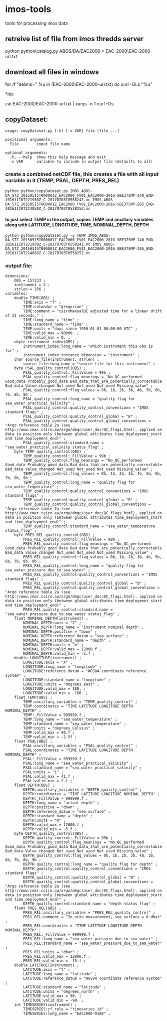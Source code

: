 # imos-tools
tools for processing imos data

## retreive list of file from imos thredds server

python python\catalog.py ABOS/DA/EAC2000 > EAC-2000\EAC-2000-url.txt

## download all files in windows

for /f "delims=" %u in (EAC-2000\EAC-2000-url.txt) do curl -OLs "%u"

*nix

cat EAC-2000/EAC-2000-url.txt | xargs -n 1 curl -Os

## copyDataset:

	usage: copyDataset.py [-h] [-v VAR] file [file ...]

	positional arguments:
	  file        input file name

	optional arguments:
	  -h, --help  show this help message and exit
	  -v VAR      variable to include in output file (defaults to all)

### create a combined netCDF file, this creates a file with all input variable in it (TEMP, PSAL, DEPTH, PRES_REL)

	python python/copyDataset.py IMOS_ABOS-DA_STZ_20150515T000001Z_EAC2000_FV01_EAC2000-2016-SBE37SMP-140_END-20161110T221930Z_C-20170703T055824Z.nc IMOS_ABOS-DA_STZ_20150515T000001Z_EAC2000_FV01_EAC2000-2016-SBE37SMP-205_END-20161110T224850Z_C-20170703T055825Z.nc 

#### to just select TEMP in the output, copies TEMP and ancillary variables along with LATITUDE, LONGITUDE, TIME, NOMINAL_DEPTH, DEPTH

	python python/copyDataset.py -v TEMP IMOS_ABOS-DA_STZ_20150515T000001Z_EAC2000_FV01_EAC2000-2016-SBE37SMP-140_END-20161110T221930Z_C-20170703T055824Z.nc IMOS_ABOS-DA_STZ_20150515T000001Z_EAC2000_FV01_EAC2000-2016-SBE37SMP-205_END-20161110T224850Z_C-20170703T055825Z.nc 

### output file:

	dimensions:
		OBS = 157233 ;
		instrument = 2 ;
		strlen = 256 ;
	variables:
		double TIME(OBS) ;
			TIME:axis = "T" ;
			TIME:calendar = "gregorian" ;
			TIME:comment = "csiroManualQC adjusted time for a linear drift of 31 seconds." ;
			TIME:long_name = "time" ;
			TIME:standard_name = "time" ;
			TIME:units = "days since 1950-01-01 00:00:00 UTC" ;
			TIME:valid_max = 90000. ;
			TIME:valid_min = 0. ;
		ubyte instrument_index(OBS) ;
			instrument_index:long_name = "which instrument this obs is for" ;
			instrument_index:instance_dimension = "instrument" ;
		char source_file(instrument, strlen) ;
			source_file:long_name = "source file for this instrument" ;
		byte PSAL_quality_control(OBS) ;
			PSAL_quality_control:_FillValue = 99b ;
			PSAL_quality_control:flag_meanings = "No_QC_performed Good_data Probably_good_data Bad_data_that_are_potentially_correctable Bad_data Value_changed Not_used Not_used Not_used Missing_value" ;
			PSAL_quality_control:flag_values = 0b, 1b, 2b, 3b, 4b, 5b, 6b, 7b, 8b, 9b ;
			PSAL_quality_control:long_name = "quality flag for sea_water_practical_salinity" ;
			PSAL_quality_control:quality_control_conventions = "IMOS standard flags" ;
			PSAL_quality_control:quality_control_global = "B" ;
			PSAL_quality_control:quality_control_global_conventions = "Argo reference table 2a (see http://www.cmar.csiro.au/argo/dmqc/user_doc/QC_flags.html), applied on data in position only (between global attributes time_deployment_start and time_deployment_end)" ;
			PSAL_quality_control:standard_name = "sea_water_practical_salinity status_flag" ;
		byte TEMP_quality_control(OBS) ;
			TEMP_quality_control:_FillValue = 99b ;
			TEMP_quality_control:flag_meanings = "No_QC_performed Good_data Probably_good_data Bad_data_that_are_potentially_correctable Bad_data Value_changed Not_used Not_used Not_used Missing_value" ;
			TEMP_quality_control:flag_values = 0b, 1b, 2b, 3b, 4b, 5b, 6b, 7b, 8b, 9b ;
			TEMP_quality_control:long_name = "quality flag for sea_water_temperature" ;
			TEMP_quality_control:quality_control_conventions = "IMOS standard flags" ;
			TEMP_quality_control:quality_control_global = "B" ;
			TEMP_quality_control:quality_control_global_conventions = "Argo reference table 2a (see http://www.cmar.csiro.au/argo/dmqc/user_doc/QC_flags.html), applied on data in position only (between global attributes time_deployment_start and time_deployment_end)" ;
			TEMP_quality_control:standard_name = "sea_water_temperature status_flag" ;
		byte PRES_REL_quality_control(OBS) ;
			PRES_REL_quality_control:_FillValue = 99b ;
			PRES_REL_quality_control:flag_meanings = "No_QC_performed Good_data Probably_good_data Bad_data_that_are_potentially_correctable Bad_data Value_changed Not_used Not_used Not_used Missing_value" ;
			PRES_REL_quality_control:flag_values = 0b, 1b, 2b, 3b, 4b, 5b, 6b, 7b, 8b, 9b ;
			PRES_REL_quality_control:long_name = "quality flag for sea_water_pressure_due_to_sea_water" ;
			PRES_REL_quality_control:quality_control_conventions = "IMOS standard flags" ;
			PRES_REL_quality_control:quality_control_global = "B" ;
			PRES_REL_quality_control:quality_control_global_conventions = "Argo reference table 2a (see http://www.cmar.csiro.au/argo/dmqc/user_doc/QC_flags.html), applied on data in position only (between global attributes time_deployment_start and time_deployment_end)" ;
			PRES_REL_quality_control:standard_name = "sea_water_pressure_due_to_sea_water status_flag" ;
		float NOMINAL_DEPTH(instrument) ;
			NOMINAL_DEPTH:axis = "Z" ;
			NOMINAL_DEPTH:long_name = "instrument nominal depth" ;
			NOMINAL_DEPTH:positive = "down" ;
			NOMINAL_DEPTH:reference_datum = "sea surface" ;
			NOMINAL_DEPTH:standard_name = "depth" ;
			NOMINAL_DEPTH:units = "m" ;
			NOMINAL_DEPTH:valid_max = 12000.f ;
			NOMINAL_DEPTH:valid_min = -5.f ;
		double LONGITUDE(instrument) ;
			LONGITUDE:axis = "X" ;
			LONGITUDE:long_name = "longitude" ;
			LONGITUDE:reference_datum = "WGS84 coordinate reference system" ;
			LONGITUDE:standard_name = "longitude" ;
			LONGITUDE:units = "degrees_east" ;
			LONGITUDE:valid_max = 180. ;
			LONGITUDE:valid_min = -180. ;
		float TEMP(OBS) ;
			TEMP:ancillary_variables = "TEMP_quality_control" ;
			TEMP:coordinates = "TIME LATITUDE LONGITUDE DEPTH NOMINAL_DEPTH" ;
			TEMP:_FillValue = 999999.f ;
			TEMP:long_name = "sea_water_temperature" ;
			TEMP:standard_name = "sea_water_temperature" ;
			TEMP:units = "degrees_Celsius" ;
			TEMP:valid_max = 40.f ;
			TEMP:valid_min = -2.5f ;
		float PSAL(OBS) ;
			PSAL:ancillary_variables = "PSAL_quality_control" ;
			PSAL:coordinates = "TIME LATITUDE LONGITUDE DEPTH NOMINAL_DEPTH" ;
			PSAL:_FillValue = 999999.f ;
			PSAL:long_name = "sea_water_practical_salinity" ;
			PSAL:standard_name = "sea_water_practical_salinity" ;
			PSAL:units = "1" ;
			PSAL:valid_max = 41.f ;
			PSAL:valid_min = 2.f ;
		float DEPTH(OBS) ;
			DEPTH:ancillary_variables = "DEPTH_quality_control" ;
			DEPTH:coordinates = "TIME LATITUDE LONGITUDE NOMINAL_DEPTH" ;
			DEPTH:_FillValue = 999999.f ;
			DEPTH:long_name = "actual depth" ;
			DEPTH:positive = "down" ;
			DEPTH:reference_datum = "sea surface" ;
			DEPTH:standard_name = "depth" ;
			DEPTH:units = "m" ;
			DEPTH:valid_max = 12000.f ;
			DEPTH:valid_min = -5.f ;
		byte DEPTH_quality_control(OBS) ;
			DEPTH_quality_control:_FillValue = 99b ;
			DEPTH_quality_control:flag_meanings = "No_QC_performed Good_data Probably_good_data Bad_data_that_are_potentially_correctable Bad_data Value_changed Not_used Not_used Not_used Missing_value" ;
			DEPTH_quality_control:flag_values = 0b, 1b, 2b, 3b, 4b, 5b, 6b, 7b, 8b, 9b ;
			DEPTH_quality_control:long_name = "quality flag for depth" ;
			DEPTH_quality_control:quality_control_conventions = "IMOS standard flags" ;
			DEPTH_quality_control:quality_control_global = "B" ;
			DEPTH_quality_control:quality_control_global_conventions = "Argo reference table 2a (see http://www.cmar.csiro.au/argo/dmqc/user_doc/QC_flags.html), applied on data in position only (between global attributes time_deployment_start and time_deployment_end)" ;
			DEPTH_quality_control:standard_name = "depth status_flag" ;
		float PRES_REL(OBS) ;
			PRES_REL:ancillary_variables = "PRES_REL_quality_control" ;
			PRES_REL:comment = "In-situ measurement, sea surface = 0 dbar" ;
			PRES_REL:coordinates = "TIME LATITUDE LONGITUDE DEPTH NOMINAL_DEPTH" ;
			PRES_REL:_FillValue = 999999.f ;
			PRES_REL:long_name = "sea_water_pressure_due_to_sea_water" ;
			PRES_REL:standard_name = "sea_water_pressure_due_to_sea_water" ;
			PRES_REL:units = "dbar" ;
			PRES_REL:valid_max = 12000.f ;
			PRES_REL:valid_min = -15.f ;
		double LATITUDE(instrument) ;
			LATITUDE:axis = "Y" ;
			LATITUDE:long_name = "latitude" ;
			LATITUDE:reference_datum = "WGS84 coordinate reference system" ;
			LATITUDE:standard_name = "latitude" ;
			LATITUDE:units = "degrees_north" ;
			LATITUDE:valid_max = 90. ;
			LATITUDE:valid_min = -90. ;
		int TIMESERIES(instrument) ;
			TIMESERIES:cf_role = "timeseries_id" ;
			TIMESERIES:long_name = "EAC2000-9188" ;

